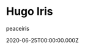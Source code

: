 ---
title: Hugo Iris
github: https://github.com/peaceiris/hugo-theme-iris
demo: https://hugothemeiris.peaceiris.app
author: peaceiris
date: 2020-06-25T00:00:00.000Z
ssg:
  - Hugo
cms:
  - NetlifyCMS
css:
  - Bulma
category:
  - Blog
  - Portfolio
description: This theme is a lightweight and dark theme for a blog or a portfolio
draft: false
publish_date: '2018-07-28T14:56:18Z'
update_date: '2022-08-05T02:37:30Z'
github_star: 51
github_fork: 17
---